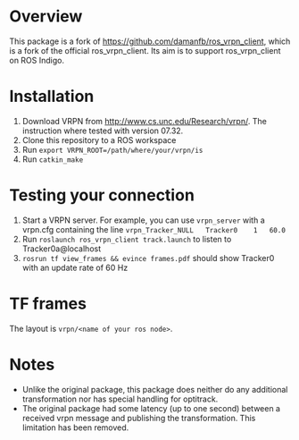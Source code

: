 # Overview

This package is a fork of https://github.com/damanfb/ros_vrpn_client, which is a fork of the official ros_vrpn_client.
Its aim is to support ros_vrpn_client on ROS Indigo.

# Installation

1. Download VRPN from http://www.cs.unc.edu/Research/vrpn/. The instruction where tested with version 07.32.
2. Clone this repository to a ROS workspace
3. Run `export VRPN_ROOT=/path/where/your/vrpn/is`
4. Run `catkin_make`

# Testing your connection

1. Start a VRPN server. For example, you can use `vrpn_server` with a vrpn.cfg containing the line `vrpn_Tracker_NULL	Tracker0	1	60.0`
2. Run `roslaunch ros_vrpn_client track.launch` to listen to Tracker0a@localhost
3. `rosrun tf view_frames && evince frames.pdf` should show Tracker0 with an update rate of 60 Hz

# TF frames

The layout is `vrpn/<name of your ros node>`.

# Notes

* Unlike the original package, this package does neither do any additional transformation nor has special handling for optitrack.
* The original package had some latency (up to one second) between a received vrpn message and publishing the transformation. This limitation has been removed.
